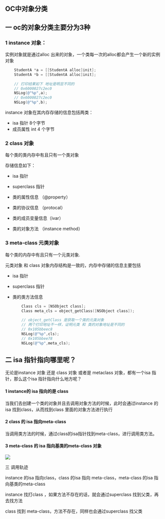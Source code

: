 ## OC中对象分类



## 一  oc的对象分类主要分为3种

### 1 instance 对象：

实例对象就是通过alloc 出来的对象，一个类每一次的alloc都会产生一个新的实例对象

```objective-c
    StudentA *a = [[StudentA alloc]init];
    StudentA *b = [[StudentA alloc]init];
    
    // 打印结果如下 地址是明显不同的
    // 0x6000027c2ec0
    NSLog(@"%p",a);
    // 0x6000027c2ec0
    NSLog(@"%p",b);
```



instance 对象在其内存存储的信息包括两类：

* isa 指针  8个字节
* 成员属性  int 4 个字节





### 2  class 对象

每个类的类内存中有且只有一个类对象

存储信息如下：

* isa 指针
* superclass 指针
* 类的属性信息 （@property）

* 类的协议信息 （protocal）
* 类的成员变量信息（ivar）
* 类的对象方法 （instance method）





### 3 meta-class 元类对象

每个类的内存中有且只有一个元类对象.

元类对象 和 class 对象内存结构是一致的，内存中存储的信息主要包括

* isa 指针

* superclass 指针

* 类的类方法信息

  ```objective-c
      Class cls = [NSObject class];
      Class meta_cls = object_getClass([NSObject class]);
      
      // object_getClass 是获取一个类的元类对象
      // 两个打印地址不一样，证明元类 和 类的对象地址是不同的
      // 0x105bbeec8
      NSLog(@"%p",cls);
      // 0x105bbee78
      NSLog(@"%p",meta_cls);
  ```


## 二  isa 指针指向哪里呢？

无论是instance 对象 还是 class 对象 或者是 metaclass 对象，都有一个isa 指针，那么这个isa 指针指向什么地方呢？

#### 1 instance的 isa 指向的是  class

当我们去创建一个类的对象并且去调用对象方法的时候，此时会通过instance 的isa 找到class，从而找到class 里面的对象方法进行执行



#### 2 class 的 isa 指向meta-class

当调用类方法的时候，通过class的isa指针找到meta-class，进行调用类方法。



#### 3 meta-class 的 isa  指向基类的meta-class 对象





![](https://upload-images.jianshu.io/upload_images/2069062-bc6d0d33ac95f5ee.png?imageMogr2/auto-orient/)

三 调用轨迹

instance 的isa 指向class，class 的isa 指向 meta-class，meta-class 的isa 指向基类的meta-class

instance 找打class ，如果方法不存在的话，就会通过superclass 找到父类，再去找方法

class  找到 meta-class，方法不存在，同样也会通过superclass 找父类

